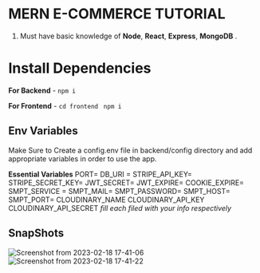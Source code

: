 # MERN E-COMMERCE TUTORIAL



1.  Must have basic knowledge of **Node**, **React**, **Express**, **MongoDB** . 

# Install Dependencies

**For Backend** - `npm i`

**For Frontend** - `cd frontend` ` npm i`

## Env Variables

Make Sure to Create a config.env file in backend/config directory and add appropriate variables in order to use the app.

**Essential Variables**
PORT=
DB_URI =
STRIPE_API_KEY=
STRIPE_SECRET_KEY=
JWT_SECRET=
JWT_EXPIRE=
COOKIE_EXPIRE=
SMPT_SERVICE =
SMPT_MAIL=
SMPT_PASSWORD=
SMPT_HOST=
SMPT_PORT=
CLOUDINARY_NAME
CLOUDINARY_API_KEY
CLOUDINARY_API_SECRET
_fill each filed with your info respectively_

## SnapShots
![Screenshot from 2023-02-18 17-41-06](https://user-images.githubusercontent.com/96292598/219870434-c227200d-c5c7-49ea-adb9-c7f529daf613.png)
![Screenshot from 2023-02-18 17-41-22](https://user-images.githubusercontent.com/96292598/219870447-258977bd-f8f3-479d-a940-8712fab9fc52.png)
